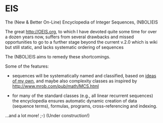 # EIS
The (New &amp; Better On-Line) Encyclopedia of Integer Sequences, (NBOL)EIS

The great http://OEIS.org, to which I have devoted quite some time for over a dozen years now, suffers from several drawbacks and missed opportunities to go to a further stage beyond the current v.2.0 which is wiki but still static, and lacks systematic ordering of sequences

The (NBOL)EIS aims to remedy these shortcomings.

Some of the features:

* sequences will be systematically named and classified, based on [ideas of my own](naming.md),
and maybe also complexity classes as inspired by http://www.mrob.com/pub/math/MCS.html

* for many of the standard classes (e.g., all linear recurrent sequences) the encyclopedia ensures automatic dynamic creation of data (sequence terms), formulas, programs, cross-referencing and indexing.

...and a lot more! ;-) (Under construction!)
